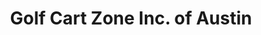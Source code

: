 ---
title: "Golf Cart Zone Inc. of Austin"
url: /austin/golf-cart-zone-inc-of-austin/
shop: shop
---